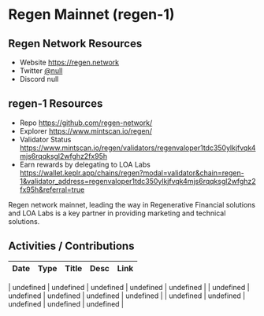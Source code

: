 # Regen Mainnet (regen-1)

## Regen Network Resources
* Website https://regen.network
* Twitter [@null](https://twitter.com/null)
* Discord null

## regen-1 Resources
* Repo https://github.com/regen-network/
* Explorer https://www.mintscan.io/regen/
* Validator Status https://www.mintscan.io/regen/validators/regenvaloper1tdc350ylkjfvqk4mjs6rqqksgl2wfghz2fx95h
* Earn rewards by delegating to LOA Labs https://wallet.keplr.app/chains/regen?modal=validator&chain=regen-1&validator_address=regenvaloper1tdc350ylkjfvqk4mjs6rqqksgl2wfghz2fx95h&referral=true

Regen network mainnet, leading the way in Regenerative Financial solutions and LOA Labs is a key partner in providing marketing and technical solutions. 

## Activities / Contributions
| Date | Type | Title | Desc | Link |
| :----------- | :---- | :------------ | :-------------------- | :------------ |

| undefined | undefined | undefined | undefined | undefined |
| undefined | undefined | undefined | undefined | undefined |
| undefined | undefined | undefined | undefined | undefined |